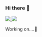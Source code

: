 ### Hi there 👋

<a href="https://github.com/JManuelIzRa/github-stats">

![](https://github.com/JManuelIzRa/github-stats/generated/overview.svg)
![](https://github.com/JManuelIzRa/github-stats/generated/languages.svg)

</a>


Working on....:construction:
